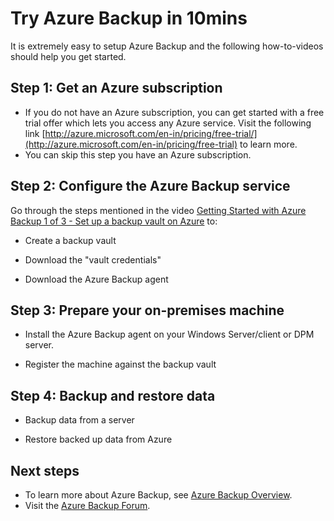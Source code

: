 <properties
   pageTitle="Azure Backup in 10mins"
   description="Get started with Azure Backup in 10mins"
   services="backup"
   documentationCenter=""
   authors="prvijay"
   manager="shreeshd"
   editor=""/>

<tags
   ms.service="backup" ms.date="03/26/2015" wacn.date=""/>

# Try Azure Backup in 10mins
It is extremely easy to setup Azure Backup and the following how-to-videos should help you get started.

## Step 1: Get an Azure subscription
+ If you do not have an Azure subscription, you can get started with a free trial offer which lets you access any Azure service. Visit the following link [http://azure.microsoft.com/en-in/pricing/free-trial/](http://azure.microsoft.com/en-in/pricing/free-trial) to learn more.
+ You can skip this step you have an Azure subscription.

## Step 2: Configure the Azure Backup service
Go through the steps mentioned in the video  [Getting Started with Azure Backup 1 of 3 - Set up a backup vault on Azure](http://azure.microsoft.com/documentation/videos/getting-started-with-azure-backup-1-of-3-set-up-a-backup-vault-on-azure/) to:

+	Create a backup vault

+	Download the "vault credentials"

+	Download the Azure Backup agent



## Step 3: Prepare your on-premises machine


+ Install the Azure Backup agent on your Windows Server/client or DPM server.

+ Register the machine against the backup vault




## Step 4: Backup and restore data


+ Backup data from a server

+ Restore backed up data from Azure



## Next steps
+ To learn more about Azure Backup, see [Azure Backup Overview](documentation/articles/backup-introduction-to-azure-backup).
+ Visit the [Azure Backup Forum](https://social.msdn.microsoft.com/forums/azure/zh-cn/home?forum=windowsazureonlinebackup).

